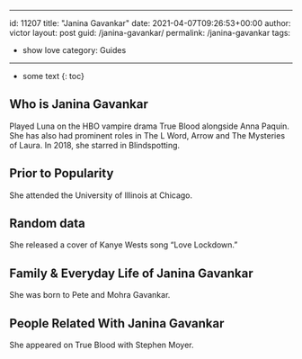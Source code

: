  ---
id: 11207
title: "Janina Gavankar"
date: 2021-04-07T09:26:53+00:00
author: victor
layout: post
guid: /janina-gavankar/
permalink: /janina-gavankar
tags:
 - show love
category: Guides
---

* some text
{: toc}

## Who is Janina Gavankar

Played Luna on the HBO vampire drama True Blood alongside Anna Paquin. She has also had prominent roles in The L Word, Arrow and The Mysteries of Laura. In 2018, she starred in Blindspotting.

## Prior to Popularity

She attended the University of Illinois at Chicago. 

## Random data

She released a cover of Kanye Wests song &#8220;Love Lockdown.&#8221; 

## Family & Everyday Life of Janina Gavankar

She was born to Pete and Mohra Gavankar.

## People Related With Janina Gavankar

She appeared on True Blood with Stephen Moyer.
 